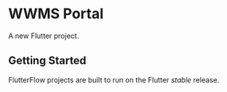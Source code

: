 # WWMS Portal

A new Flutter project.

## Getting Started

FlutterFlow projects are built to run on the Flutter _stable_ release.
